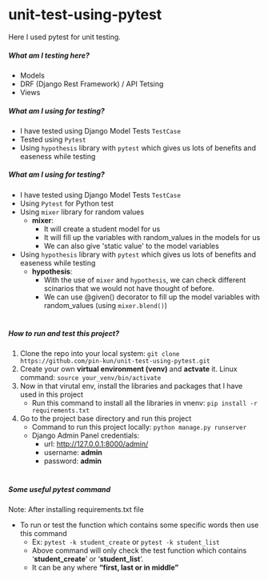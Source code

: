 # unit-test-using-pytest
Here I used pytest for unit testing.

##### What am I testing here?
  - Models
  - DRF (Django Rest Framework) / API Tetsing
  - Views
  
  
##### What am I using for testing?
  - I have tested using Django Model Tests `TestCase`
  - Tested using `Pytest`
  - Using `hypothesis` library with `pytest` which gives us lots of benefits and easeness while testing
 
 
 ##### What am I using for testing?
  - I have tested using Django Model Tests `TestCase`
  - Using `Pytest` for Python test
  - Using `mixer` library for random values
    - **mixer**:
      - It will create a student model for us
      - It will fill up the variables with random_values in the models for us
      - We can also give 'static value' to the model variables 
  - Using `hypothesis` library with `pytest` which gives us lots of benefits and easeness while testing
    - **hypothesis**:
      - With the use of `mixer` and `hypothesis`, we can check different scinarios that we would not have thought of before.
      - We can use @given() decorator to fill up the model variables with random_values (using `mixer.blend()`)



#
 
 
 ##### How to run and test this project?
1. Clone the repo into your local system: `git clone https://github.com/pin-kun/unit-test-using-pytest.git`
2. Create your own **virtual environment (venv)** and **actvate** it. Linux command: `source your_venv/bin/activate`
3. Now in that virutal env, install the libraries and packages that I have used in this project
    - Run this command to install all the libraries in vnenv: `pip install -r requirements.txt`
4. Go to the project base directory and run this project
    - Command to run this project locally: `python manage.py runserver`
    - Django Admin Panel credentials: 
        - url: http://127.0.0.1:8000/admin/
        - username: **admin**
        - password: **admin**

#
 
 
##### Some useful pytest command
Note: After installing requirements.txt file
- To run or test the function which contains some specific words then use this command
    - Ex: `pytest -k student_create` or `pytest -k student_list`
    - Above command will only check the test function which contains ‘**student_create**’ or ‘**student_list**’. 
    - It can be any where **“first, last or in middle”**
